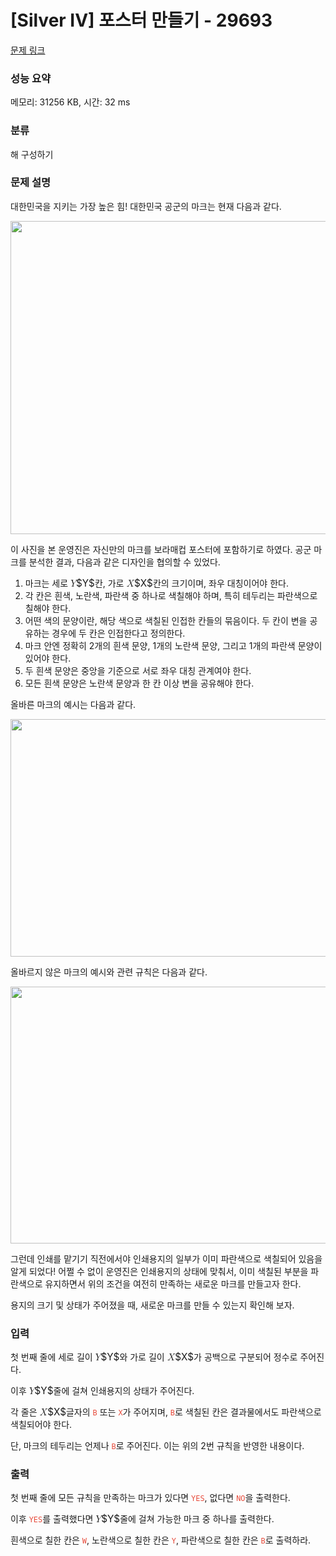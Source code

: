 # [Silver IV] 포스터 만들기 - 29693 

[문제 링크](https://www.acmicpc.net/problem/29693) 

### 성능 요약

메모리: 31256 KB, 시간: 32 ms

### 분류

해 구성하기

### 문제 설명

<p>대한민국을 지키는 가장 높은 힘! 대한민국 공군의 마크는 현재 다음과 같다.</p>

<p style="text-align: center;"><img alt="" src="https://upload.acmicpc.net/ed6360da-87aa-4295-896b-bb647c9f1f3a/-/preview/" style="height: 501px; width: 600px;"></p>

<p>이 사진을 본 운영진은 자신만의 마크를 보라매컵 포스터에 포함하기로 하였다. 공군 마크를 분석한 결과, 다음과 같은 디자인을 협의할 수 있었다.</p>

<ol>
	<li>마크는 세로 <mjx-container class="MathJax" jax="CHTML" style="font-size: 109%; position: relative;"><mjx-math class="MJX-TEX" aria-hidden="true"><mjx-mi class="mjx-i"><mjx-c class="mjx-c1D44C TEX-I"></mjx-c></mjx-mi></mjx-math><mjx-assistive-mml unselectable="on" display="inline"><math xmlns="http://www.w3.org/1998/Math/MathML"><mi>Y</mi></math></mjx-assistive-mml><span aria-hidden="true" class="no-mathjax mjx-copytext">$Y$</span></mjx-container>칸, 가로 <mjx-container class="MathJax" jax="CHTML" style="font-size: 109%; position: relative;"><mjx-math class="MJX-TEX" aria-hidden="true"><mjx-mi class="mjx-i"><mjx-c class="mjx-c1D44B TEX-I"></mjx-c></mjx-mi></mjx-math><mjx-assistive-mml unselectable="on" display="inline"><math xmlns="http://www.w3.org/1998/Math/MathML"><mi>X</mi></math></mjx-assistive-mml><span aria-hidden="true" class="no-mathjax mjx-copytext">$X$</span></mjx-container>칸의 크기이며, 좌우 대칭이어야 한다.</li>
	<li>각 칸은 흰색, 노란색, 파란색 중 하나로 색칠해야 하며, 특히 테두리는 파란색으로 칠해야 한다.</li>
	<li>어떤 색의 문양이란, 해당 색으로 색칠된 인접한 칸들의 묶음이다. 두 칸이 변을 공유하는 경우에 두 칸은 인접한다고 정의한다.</li>
	<li>마크 안엔 정확히 2개의 흰색 문양, 1개의 노란색 문양, 그리고 1개의 파란색 문양이 있어야 한다.</li>
	<li>두 흰색 문양은 중앙을 기준으로 서로 좌우 대칭 관계여야 한다.</li>
	<li>모든 흰색 문양은 노란색 문양과 한 칸 이상 변을 공유해야 한다.</li>
</ol>

<p>올바른 마크의 예시는 다음과 같다.</p>

<p style="text-align: center;"><img alt="" src="https://upload.acmicpc.net/5c9f24c0-8226-4cb7-a6a2-d98caca41c71/-/preview/" style="height: 380px; width: 600px;"></p>

<p>올바르지 않은 마크의 예시와 관련 규칙은 다음과 같다.</p>

<p style="text-align: center;"><img alt="" src="https://upload.acmicpc.net/d47ad9a6-43b5-47f1-a65b-2edde80dafa1/-/preview/" style="height: 411px; width: 600px;"></p>

<p>그런데 인쇄를 맡기기 직전에서야 인쇄용지의 일부가 이미 파란색으로 색칠되어 있음을 알게 되었다! 어쩔 수 없이 운영진은 인쇄용지의 상태에 맞춰서, 이미 색칠된 부분을 파란색으로 유지하면서 위의 조건을 여전히 만족하는 새로운 마크를 만들고자 한다.</p>

<p>용지의 크기 및 상태가 주어졌을 때, 새로운 마크를 만들 수 있는지 확인해 보자.</p>

### 입력 

 <p>첫 번째 줄에 세로 길이 <mjx-container class="MathJax" jax="CHTML" style="font-size: 109%; position: relative;"><mjx-math class="MJX-TEX" aria-hidden="true"><mjx-mi class="mjx-i"><mjx-c class="mjx-c1D44C TEX-I"></mjx-c></mjx-mi></mjx-math><mjx-assistive-mml unselectable="on" display="inline"><math xmlns="http://www.w3.org/1998/Math/MathML"><mi>Y</mi></math></mjx-assistive-mml><span aria-hidden="true" class="no-mathjax mjx-copytext">$Y$</span></mjx-container>와 가로 길이 <mjx-container class="MathJax" jax="CHTML" style="font-size: 109%; position: relative;"><mjx-math class="MJX-TEX" aria-hidden="true"><mjx-mi class="mjx-i"><mjx-c class="mjx-c1D44B TEX-I"></mjx-c></mjx-mi></mjx-math><mjx-assistive-mml unselectable="on" display="inline"><math xmlns="http://www.w3.org/1998/Math/MathML"><mi>X</mi></math></mjx-assistive-mml><span aria-hidden="true" class="no-mathjax mjx-copytext">$X$</span></mjx-container>가 공백으로 구분되어 정수로 주어진다.</p>

<p>이후 <mjx-container class="MathJax" jax="CHTML" style="font-size: 109%; position: relative;"><mjx-math class="MJX-TEX" aria-hidden="true"><mjx-mi class="mjx-i"><mjx-c class="mjx-c1D44C TEX-I"></mjx-c></mjx-mi></mjx-math><mjx-assistive-mml unselectable="on" display="inline"><math xmlns="http://www.w3.org/1998/Math/MathML"><mi>Y</mi></math></mjx-assistive-mml><span aria-hidden="true" class="no-mathjax mjx-copytext">$Y$</span></mjx-container>줄에 걸쳐 인쇄용지의 상태가 주어진다.</p>

<p>각 줄은 <mjx-container class="MathJax" jax="CHTML" style="font-size: 109%; position: relative;"><mjx-math class="MJX-TEX" aria-hidden="true"><mjx-mi class="mjx-i"><mjx-c class="mjx-c1D44B TEX-I"></mjx-c></mjx-mi></mjx-math><mjx-assistive-mml unselectable="on" display="inline"><math xmlns="http://www.w3.org/1998/Math/MathML"><mi>X</mi></math></mjx-assistive-mml><span aria-hidden="true" class="no-mathjax mjx-copytext">$X$</span></mjx-container>글자의 <span style="color:#e74c3c;"><code>B</code></span> 또는 <span style="color:#e74c3c;"><code>X</code></span>가 주어지며, <span style="color:#e74c3c;"><code>B</code></span>로 색칠된 칸은 결과물에서도 파란색으로 색칠되어야 한다.</p>

<p>단, 마크의 테두리는 언제나 <span style="color:#e74c3c;"><code>B</code></span>로 주어진다. 이는 위의 2번 규칙을 반영한 내용이다.</p>

### 출력 

 <p>첫 번째 줄에 모든 규칙을 만족하는 마크가 있다면 <span style="color:#e74c3c;"><code>YES</code></span>, 없다면 <span style="color:#e74c3c;"><code>NO</code></span>을 출력한다.</p>

<p>이후 <span style="color:#e74c3c;"><code>YES</code></span>를 출력했다면 <mjx-container class="MathJax" jax="CHTML" style="font-size: 109%; position: relative;"><mjx-math class="MJX-TEX" aria-hidden="true"><mjx-mi class="mjx-i"><mjx-c class="mjx-c1D44C TEX-I"></mjx-c></mjx-mi></mjx-math><mjx-assistive-mml unselectable="on" display="inline"><math xmlns="http://www.w3.org/1998/Math/MathML"><mi>Y</mi></math></mjx-assistive-mml><span aria-hidden="true" class="no-mathjax mjx-copytext">$Y$</span></mjx-container>줄에 걸쳐 가능한 마크 중 하나를 출력한다.</p>

<p>흰색으로 칠한 칸은 <span style="color:#e74c3c;"><code>W</code></span>, 노란색으로 칠한 칸은 <span style="color:#e74c3c;"><code>Y</code></span>, 파란색으로 칠한 칸은 <span style="color:#e74c3c;"><code>B</code></span>로 출력하라.</p>

